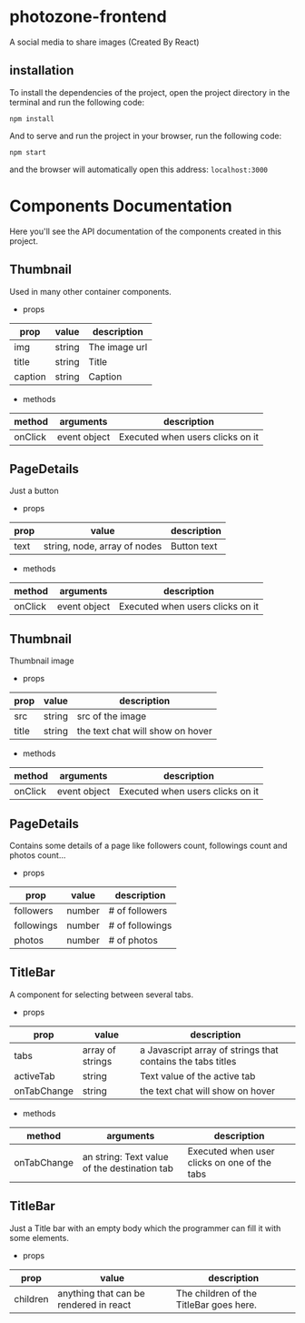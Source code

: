 # photozone-frontend
A social media to share images (Created By React)
## installation
To install the dependencies of the project, open the project directory in the terminal and run the following code:
```
npm install
```
And to serve and run the project in your browser, run the following code:
```
npm start
```
and the browser will automatically open this address: `localhost:3000`
# Components Documentation
Here you'll see the API documentation of the components created in this project.

## Thumbnail
Used in many other container components.
- props

| prop    | value  | description   |
|---------|--------|---------------|
| img     | string | The image url |
| title   | string | Title         |
| caption | string | Caption       |

- methods

| method  | arguments                      | description   |
|---------|----------------------------------|---------------|
| onClick | event object | Executed when users clicks on it |


## PageDetails
Just a button
- props

| prop    | value  | description   |
|---------|--------|---------------|
| text    | string, node, array of nodes |  Button text  |

- methods

| method  | arguments                      | description   |
|---------|----------------------------------|---------------|
| onClick | event object | Executed when users clicks on it|

## Thumbnail
Thumbnail image
- props

| prop    | value  | description   |
|---------|--------|---------------|
| src    | string |  src of the image  |
| title    | string |  the text chat will show on hover  |

- methods

| method  | arguments                      | description   |
|---------|----------------------------------|---------------|
| onClick | event object | Executed when users clicks on it|

## PageDetails
Contains some details of a page like followers count, followings count and photos count...
- props

| prop    | value  | description   |
|---------|--------|---------------|
| followers    | number |  # of followers  |
| followings    | number |  # of followings  |
| photos    | number |  # of photos  |

## TitleBar
A component for selecting between several tabs.
- props

| prop    | value  | description   |
|---------|--------|---------------|
| tabs    | array of strings |  a Javascript array of strings that contains the tabs titles |
| activeTab    | string |  Text value of the active tab  |
| onTabChange    | string |  the text chat will show on hover  |

- methods

| method  | arguments                      | description   |
|---------|----------------------------------|---------------|
| onTabChange | an string: Text value of the destination tab | Executed when user clicks on one of the tabs|



## TitleBar
Just a Title bar with an empty body which the programmer can fill it with some elements.
- props

| prop    | value  | description   |
|---------|--------|---------------|
| children    | anything that can be rendered in react | The children of the TitleBar goes here. |



